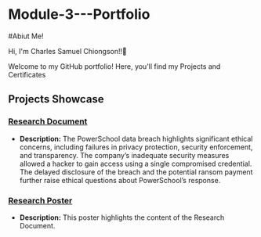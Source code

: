 # Module-3---Portfolio

#Abiut Me!

Hi, I'm Charles Samuel Chiongson!!👋

Welcome to my GitHub portfolio! Here, you'll find my Projects and Certificates

## Projects Showcase

### [Research Document](https://github.com/CSLC031403/Module-3---Portfolio/blob/main/RESEARCH%20DOCUMENT_CHIONGSON.pdf)
- **Description:**
The PowerSchool data breach highlights significant ethical concerns, including failures in privacy protection, security enforcement, and transparency.
The company’s inadequate security measures allowed a hacker to gain access using a single compromised credential. The delayed disclosure of the breach
and the potential ransom payment further raise ethical questions about PowerSchool’s response.

### [Research Poster](https://github.com/CSLC031403/Module-3---Portfolio/blob/main/Research%20Poster.png)
- **Description:**
This poster highlights the content of the Research Document.

